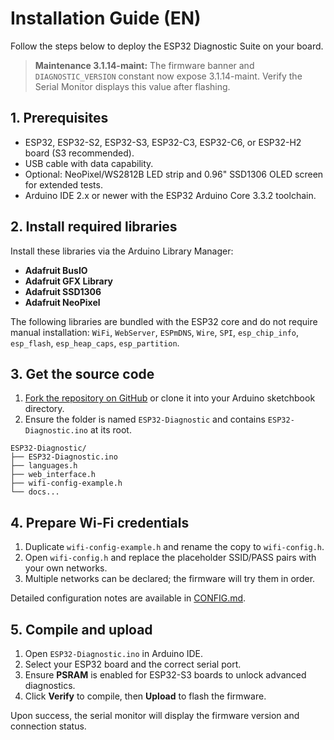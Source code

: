# Installation Guide (EN)

Follow the steps below to deploy the ESP32 Diagnostic Suite on your board.

> **Maintenance 3.1.14-maint:** The firmware banner and `DIAGNOSTIC_VERSION` constant now expose 3.1.14-maint. Verify the Serial Monitor displays this value after flashing.

## 1. Prerequisites
- ESP32, ESP32-S2, ESP32-S3, ESP32-C3, ESP32-C6, or ESP32-H2 board (S3 recommended).
- USB cable with data capability.
- Optional: NeoPixel/WS2812B LED strip and 0.96" SSD1306 OLED screen for extended tests.
- Arduino IDE 2.x or newer with the ESP32 Arduino Core 3.3.2 toolchain.

## 2. Install required libraries
Install these libraries via the Arduino Library Manager:
- **Adafruit BusIO**
- **Adafruit GFX Library**
- **Adafruit SSD1306**
- **Adafruit NeoPixel**

The following libraries are bundled with the ESP32 core and do not require manual installation: `WiFi`, `WebServer`, `ESPmDNS`, `Wire`, `SPI`, `esp_chip_info`, `esp_flash`, `esp_heap_caps`, `esp_partition`.

## 3. Get the source code
1. [Fork the repository on GitHub](https://github.com/ESP32-Diagnostic/ESP32-Diagnostic/fork) or clone it into your Arduino sketchbook directory.
2. Ensure the folder is named `ESP32-Diagnostic` and contains `ESP32-Diagnostic.ino` at its root.

```
ESP32-Diagnostic/
├── ESP32-Diagnostic.ino
├── languages.h
├── web_interface.h
├── wifi-config-example.h
└── docs...
```

## 4. Prepare Wi-Fi credentials
1. Duplicate `wifi-config-example.h` and rename the copy to `wifi-config.h`.
2. Open `wifi-config.h` and replace the placeholder SSID/PASS pairs with your own networks.
3. Multiple networks can be declared; the firmware will try them in order.

Detailed configuration notes are available in [CONFIG.md](CONFIG.md).

## 5. Compile and upload
1. Open `ESP32-Diagnostic.ino` in Arduino IDE.
2. Select your ESP32 board and the correct serial port.
3. Ensure **PSRAM** is enabled for ESP32-S3 boards to unlock advanced diagnostics.
4. Click **Verify** to compile, then **Upload** to flash the firmware.

Upon success, the serial monitor will display the firmware version and connection status.
